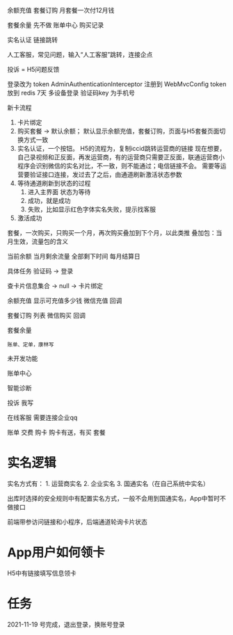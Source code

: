 余额充值
套餐订购 月套餐一次付12月钱

套餐余量 先不做
账单中心	购买记录

实名认证  链接跳转

人工客服，常见问题，输入“人工客服”跳转，连接企点

投诉 = H5问题反馈


登录改为 token AdminAuthenticationInterceptor 注册到 WebMvcConfig
token 放到 redis 7天 多设备登录
验证码key 为手机号

新卡流程
1. 卡片绑定
2. 购买套餐 -> 默认余额； 默认显示余额充值，套餐订购，页面与H5套餐页面切换方式一致
3. 实名认证，一个按钮。
	H5的流程为，复制iccid跳转运营商的链接
	现在想要，自己录视频和正反面，再发运营商，有的运营商只需要正反面，联通运营商小程序会识别微信的实名对比，不一致，则不能通过；电信链接不会。
	需要等运营要验证接口连接，发过去了之后，由通道刷新激活状态参数
4. 等待通道刷新到状态的过程
	1. 进入主界面 状态为等待
	2. 成功，就是成功
	3. 失败，比如显示红色字体实名失败，提示找客服
5. 激活成功


套餐，一次购买，只购买一个月，再次购买叠加到下个月，以此类推
叠加包：当月生效，流量包的含义

当前余额
当月剩余流量
全部剩下时间
每月结算日


具体任务
验证码 -> 登录

查卡片信息集合 -> null -> 卡片绑定

余额充值 显示可充值多少钱 微信充值 回调

套餐订购 列表 微信购买 回调

套餐余量

`账单、定单，康林写`

未开发功能

账单中心

智能诊断

投诉 我写

在线客服 需要连接企业qq


账单
	交费
	购卡 购卡有送，有买
	套餐

# 实名逻辑

实名方式有：
	1. 运营商实名
	2. 企业实名
	3. 国通实名（在自己系统中实名）

出库时选择的安全规则中有配置实名方式，一般不会用到国通实名，App中暂时不做接口

前端带参访问链接和小程序，后端通道轮询卡片状态

# App用户如何领卡

H5中有链接填写信息领卡

# 任务
2021-11-19 号完成，退出登录，换账号登录